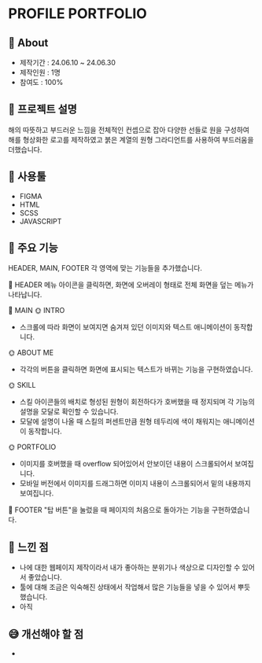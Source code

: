 # PROFILE PORTFOLIO

## 🔎 About
+ 제작기간 : 24.06.10 ~ 24.06.30
+ 제작인원 : 1명
+ 참여도 : 100%

## 📝 프로젝트 설명
해의 따뜻하고 부드러운 느낌을 전체적인 컨셉으로 잡아 다양한 선들로 원을 구성하여 해를 형상화한 로고를 제작하였고 붉은 계열의 원형 그라디언트를 사용하여 부드러움을 더했습니다. 

## 🔧 사용툴
+ FIGMA
+ HTML
+ SCSS
+ JAVASCRIPT

## 📌 주요 기능
HEADER, MAIN, FOOTER 각 영역에 맞는 기능들을 추가했습니다.

🙌 HEADER
메뉴 아이콘을 클릭하면, 화면에 오버레이 형태로 전체 화면을 덮는 메뉴가 나타납니다.

🙌 MAIN
🌞 INTRO
+ 스크롤에 따라 화면이 보여지면 숨겨져 있던 이미지와 텍스트 애니메이션이 동작합니다.

🌞 ABOUT ME
+ 각각의 버튼을 클릭하면 화면에 표시되는 텍스트가 바뀌는 기능을 구현하였습니다.

🌞 SKILL
+ 스킬 아이콘들의 배치로 형성된 원형이 회전하다가 호버했을 때 정지되며 각 기능의 설명을 모달로 확인할 수 있습니다.
+ 모달에 설명이 나올 때 스킬의 퍼센트만큼 원형 테두리에 색이 채워지는 애니메이션이 동작합니다.

🌞 PORTFOLIO
+ 이미지를 호버했을 때 overflow 되어있어서 안보이던 내용이 스크롤되어서 보여집니다.
+ 모바일 버전에서 이미지를 드래그하면 이미지 내용이 스크롤되어서 밑의 내용까지 보여집니다.

🙌 FOOTER
"탑 버튼"을 눌렀을 때 페이지의 처음으로 돌아가는 기능을 구현하였습니다.

## 💬 느낀 점
+ 나에 대한 웹페이지 제작이라서 내가 좋아하는 분위기나 색상으로 디자인할 수 있어서 좋았습니다.
+ 툴에 대해 조금은 익숙해진 상태에서 작업해서 많은 기능들을 넣을 수 있어서 뿌듯했습니다.
+ 아직 

## 😅 개선해야 할 점
+ 
